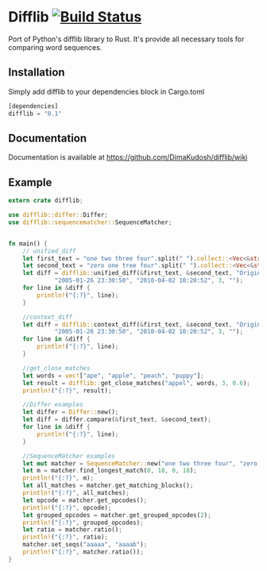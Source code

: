 # Difflib [![Build Status](https://travis-ci.org/DimaKudosh/difflib.svg?branch=master)](https://travis-ci.org/DimaKudosh/difflib)

Port of Python's difflib library to Rust. 
It's provide all necessary tools for comparing word sequences.

## Installation
Simply add difflib to your dependencies block in Cargo.toml

```rust
[dependencies]
difflib = "0.1"
```

## Documentation
Documentation is available at https://github.com/DimaKudosh/difflib/wiki

## Example
```rust
extern crate difflib;

use difflib::differ::Differ;
use difflib::sequencematcher::SequenceMatcher;


fn main() {
    // unified_diff
    let first_text = "one two three four".split(" ").collect::<Vec<&str>>();
    let second_text = "zero one tree four".split(" ").collect::<Vec<&str>>();
    let diff = difflib::unified_diff(&first_text, &second_text, "Original", "Current",
             "2005-01-26 23:30:50", "2010-04-02 10:20:52", 3, "");
    for line in &diff {
        println!("{:?}", line);
    }

    //context_diff
    let diff = difflib::context_diff(&first_text, &second_text, "Original", "Current",
             "2005-01-26 23:30:50", "2010-04-02 10:20:52", 3, "");
    for line in &diff {
        println!("{:?}", line);
    }

    //get_close_matches
    let words = vec!["ape", "apple", "peach", "puppy"];
    let result = difflib::get_close_matches("appel", words, 3, 0.6);
    println!("{:?}", result);

    //Differ examples
    let differ = Differ::new();
    let diff = differ.compare(&first_text, &second_text);
    for line in &diff {
        println!("{:?}", line);
    }

    //SequenceMatcher examples
    let mut matcher = SequenceMatcher::new("one two three four", "zero one tree four");
    let m = matcher.find_longest_match(0, 18, 0, 18);
    println!("{:?}", m);
    let all_matches = matcher.get_matching_blocks();
    println!("{:?}", all_matches);
    let opcode = matcher.get_opcodes();
    println!("{:?}", opcode);
    let grouped_opcodes = matcher.get_grouped_opcodes(2);
    println!("{:?}", grouped_opcodes);
    let ratio = matcher.ratio();
    println!("{:?}", ratio); 
    matcher.set_seqs("aaaaa", "aaaab");
    println!("{:?}", matcher.ratio());
}
```
